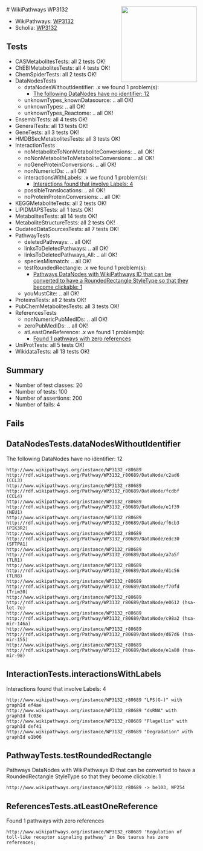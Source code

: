 <img style="float: right; width: 200px" src="https://upload.wikimedia.org/wikipedia/commons/thumb/8/83/Wplogo_with_text_500.png/640px-Wplogo_with_text_500.png" />
# WikiPathways WP3132

* WikiPathways: [WP3132](https://new.wikipathways.org/pathways/WP3132)
* Scholia: [WP3132](https://scholia.toolforge.org/wikipathways/WP3132)
## Tests
* CASMetabolitesTests: all 2 tests OK!
* ChEBIMetabolitesTests: all 4 tests OK!
* ChemSpiderTests: all 2 tests OK!
* DataNodesTests
    * dataNodesWithoutIdentifier: .x we found 1 problem(s):
        * [The following DataNodes have no identifier: 12](#8792c492)
    * unknownTypes_knownDatasource: .. all OK!
    * unknownTypes: .. all OK!
    * unknownTypes_Reactome: .. all OK!
* EnsemblTests: all 4 tests OK!
* GeneralTests: all 13 tests OK!
* GeneTests: all 3 tests OK!
* HMDBSecMetabolitesTests: all 3 tests OK!
* InteractionTests
    * noMetaboliteToNonMetaboliteConversions: .. all OK!
    * noNonMetaboliteToMetaboliteConversions: .. all OK!
    * noGeneProteinConversions: .. all OK!
    * nonNumericIDs: .. all OK!
    * interactionsWithLabels: .x we found 1 problem(s):
        * [Interactions found that involve Labels: 4](#630d267b)
    * possibleTranslocations: .. all OK!
    * noProteinProteinConversions: .. all OK!
* KEGGMetaboliteTests: all 2 tests OK!
* LIPIDMAPSTests: all 1 tests OK!
* MetabolitesTests: all 14 tests OK!
* MetaboliteStructureTests: all 2 tests OK!
* OudatedDataSourcesTests: all 7 tests OK!
* PathwayTests
    * deletedPathways: .. all OK!
    * linksToDeletedPathways: .. all OK!
    * linksToDeletedPathways_All: .. all OK!
    * speciesMismatch: .. all OK!
    * testRoundedRectangle: .x we found 1 problem(s):
        * [Pathways DataNodes with WikiPathways ID that can be converted to have a RoundedRectangle StyleType so that they become clickable: 1](#9fbad3cb)
    * youMustCite: .. all OK!
* ProteinsTests: all 2 tests OK!
* PubChemMetabolitesTests: all 3 tests OK!
* ReferencesTests
    * nonNumericPubMedIDs: .. all OK!
    * zeroPubMedIDs: .. all OK!
    * atLeastOneReference: .x we found 1 problem(s):
        * [Found 1 pathways with zero references](#35eb778e)
* UniProtTests: all 5 tests OK!
* WikidataTests: all 13 tests OK!


## Summary

* Number of test classes: 20
* Number of tests: 100
* Number of assertions: 200
* Number of fails: 4

## Fails

<a name="8792c492" />

## DataNodesTests.dataNodesWithoutIdentifier

The following DataNodes have no identifier: 12
```
http://www.wikipathways.org/instance/WP3132_r80689 http://rdf.wikipathways.org/Pathway/WP3132_r80689/DataNode/c2ad6 (CCL3)
http://www.wikipathways.org/instance/WP3132_r80689 http://rdf.wikipathways.org/Pathway/WP3132_r80689/DataNode/fcdbf (CCL4)
http://www.wikipathways.org/instance/WP3132_r80689 http://rdf.wikipathways.org/Pathway/WP3132_r80689/DataNode/e1f39 (NEU1)
http://www.wikipathways.org/instance/WP3132_r80689 http://rdf.wikipathways.org/Pathway/WP3132_r80689/DataNode/f6cb3 (PIK3R2)
http://www.wikipathways.org/instance/WP3132_r80689 http://rdf.wikipathways.org/Pathway/WP3132_r80689/DataNode/edc30 (SFTPA1)
http://www.wikipathways.org/instance/WP3132_r80689 http://rdf.wikipathways.org/Pathway/WP3132_r80689/DataNode/a7a5f (TLR1)
http://www.wikipathways.org/instance/WP3132_r80689 http://rdf.wikipathways.org/Pathway/WP3132_r80689/DataNode/d1c56 (TLR8)
http://www.wikipathways.org/instance/WP3132_r80689 http://rdf.wikipathways.org/Pathway/WP3132_r80689/DataNode/f70fd (Trim30)
http://www.wikipathways.org/instance/WP3132_r80689 http://rdf.wikipathways.org/Pathway/WP3132_r80689/DataNode/e0612 (hsa-let-7e)
http://www.wikipathways.org/instance/WP3132_r80689 http://rdf.wikipathways.org/Pathway/WP3132_r80689/DataNode/c98a2 (hsa-mir-146a)
http://www.wikipathways.org/instance/WP3132_r80689 http://rdf.wikipathways.org/Pathway/WP3132_r80689/DataNode/d67d6 (hsa-mir-155)
http://www.wikipathways.org/instance/WP3132_r80689 http://rdf.wikipathways.org/Pathway/WP3132_r80689/DataNode/e1a80 (hsa-mir-98)
```

<a name="630d267b" />

## InteractionTests.interactionsWithLabels

Interactions found that involve Labels: 4
```
http://www.wikipathways.org/instance/WP3132_r80689 "LPS(G-)" with graphId ef4ae
http://www.wikipathways.org/instance/WP3132_r80689 "dsRNA" with graphId fc03e
http://www.wikipathways.org/instance/WP3132_r80689 "Flagellin" with graphId def41
http://www.wikipathways.org/instance/WP3132_r80689 "Degradation" with graphId e1b06
```

<a name="9fbad3cb" />

## PathwayTests.testRoundedRectangle

Pathways DataNodes with WikiPathways ID that can be converted to have a RoundedRectangle StyleType so that they become clickable: 1
```
http://www.wikipathways.org/instance/WP3132_r80689 -> be103, WP254
 ```

<a name="35eb778e" />

## ReferencesTests.atLeastOneReference

Found 1 pathways with zero references
```
http://www.wikipathways.org/instance/WP3132_r80689 'Regulation of toll-like receptor signaling pathway' in Bos taurus has zero references; 
```

